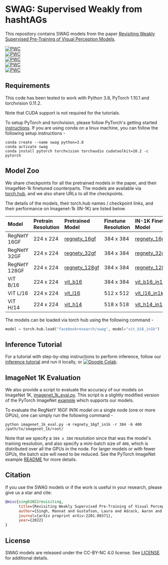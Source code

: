 # SWAG: Supervised Weakly from hashtAGs

This repository contains SWAG models from the paper [Revisiting Weakly Supervised Pre-Training of Visual Perception Models](https://arxiv.org/abs/2201.08371).

[![PWC](https://img.shields.io/endpoint.svg?url=https://paperswithcode.com/badge/revisiting-weakly-supervised-pre-training-of/image-classification-on-places365-standard)](https://paperswithcode.com/sota/image-classification-on-places365-standard?p=revisiting-weakly-supervised-pre-training-of)  
[![PWC](https://img.shields.io/endpoint.svg?url=https://paperswithcode.com/badge/revisiting-weakly-supervised-pre-training-of/image-classification-on-inaturalist-2018)](https://paperswithcode.com/sota/image-classification-on-inaturalist-2018?p=revisiting-weakly-supervised-pre-training-of)  
[![PWC](https://img.shields.io/endpoint.svg?url=https://paperswithcode.com/badge/revisiting-weakly-supervised-pre-training-of/fine-grained-image-classification-on-cub-200-1)](https://paperswithcode.com/sota/fine-grained-image-classification-on-cub-200-1?p=revisiting-weakly-supervised-pre-training-of)  
[![PWC](https://img.shields.io/endpoint.svg?url=https://paperswithcode.com/badge/revisiting-weakly-supervised-pre-training-of/image-classification-on-objectnet)](https://paperswithcode.com/sota/image-classification-on-objectnet?p=revisiting-weakly-supervised-pre-training-of)  
[![PWC](https://img.shields.io/endpoint.svg?url=https://paperswithcode.com/badge/revisiting-weakly-supervised-pre-training-of/image-classification-on-imagenet-v2)](https://paperswithcode.com/sota/image-classification-on-imagenet-v2?p=revisiting-weakly-supervised-pre-training-of)


## Requirements
This code has been tested to work with Python 3.8, PyTorch 1.10.1 and torchvision 0.11.2. 

Note that CUDA support is not required for the tutorials.

To setup PyTorch and torchvision, please follow PyTorch's getting started [instructions](https://pytorch.org/get-started/locally/). If you are using conda on a linux machine, you can follow the following setup instructions  - 
```console
conda create --name swag python=3.8
conda activate swag
conda install pytorch torchvision torchaudio cudatoolkit=10.2 -c pytorch
```

## Model Zoo

We share checkpoints for all the pretrained models in the paper, and their ImageNet-1k finetuned counterparts. The models are available via [torch.hub](https://pytorch.org/docs/stable/hub.html), and we also share URLs to all the checkpoints. 

The details of the models, their torch.hub names / checkpoint links, and their performance on Imagenet-1k (IN-1K) are listed below.

| Model | Pretrain Resolution | Pretrained Model | Finetune Resolution | IN-1K Finetuned Model | IN-1K Top-1 | IN-1K Top-5 |
| :--- | :--- | :--- | :--- | :--- | :--- | :--- |
| RegNetY 16GF | 224 x 224 | [regnety_16gf](https://dl.fbaipublicfiles.com/SWAG/regnety_16gf.torch) | 384 x 384 | [regnety_16gf_in1k](https://dl.fbaipublicfiles.com/SWAG/regnety_16gf_in1k.torch) | 86.02% | 98.05% |
| RegNetY 32GF | 224 x 224 | [regnety_32gf](https://dl.fbaipublicfiles.com/SWAG/regnety_32gf.torch) | 384 x 384 | [regnety_32gf_in1k](https://dl.fbaipublicfiles.com/SWAG/regnety_32gf_in1k.torch) | 86.83% | 98.36% |
| RegNetY 128GF | 224 x 224 | [regnety_128gf](https://dl.fbaipublicfiles.com/SWAG/regnety_128gf.torch) | 384 x 384 | [regnety_128gf_in1k](https://dl.fbaipublicfiles.com/SWAG/regnety_128gf_in1k.torch) | 88.23% | 98.69% |
| ViT B/16 | 224 x 224 | [vit_b16](https://dl.fbaipublicfiles.com/SWAG/vit_b16.torch) | 384 x 384 | [vit_b16_in1k](https://dl.fbaipublicfiles.com/SWAG/vit_b16_in1k.torch) | 85.29% | 97.65% |
| ViT L/16 | 224 x 224 | [vit_l16](https://dl.fbaipublicfiles.com/SWAG/vit_l16.torch) | 512 x 512 | [vit_l16_in1k](https://dl.fbaipublicfiles.com/SWAG/vit_l16_in1k.torch) | 88.07% | 98.51% |
| ViT H/14 | 224 x 224 | [vit_h14](https://dl.fbaipublicfiles.com/SWAG/vit_h14.torch) | 518 x 518 | [vit_h14_in1k](https://dl.fbaipublicfiles.com/SWAG/vit_h14_in1k.torch) | 88.55% | 98.69% |

The models can be loaded via torch hub using the following command -

```python
model = torch.hub.load("facebookresearch/swag", model="vit_b16_in1k")
```

## Inference Tutorial

For a tutorial with step-by-step instructions to perform inference, follow our [inference tutorial](inference_tutorial.ipynb) and run it locally, or [![Google Colab](https://colab.research.google.com/assets/colab-badge.svg)](https://colab.research.google.com/github/facebookresearch/swag/blob/main/inference_tutorial.ipynb).

## ImageNet 1K Evaluation

We also provide a script to evaluate the accuracy of our models on ImageNet 1K, [imagenet_1k_eval.py](imagenet_1k_eval.py). This script is a slightly modified version of the PyTorch ImageNet [example](https://github.com/pytorch/examples/blob/master/imagenet/main.py) which supports our models.

To evaluate the RegNetY 16GF IN1K model on a single node (one or more GPUs), one can simply run the following command -
```console
python imagenet_1k_eval.py -m regnety_16gf_in1k -r 384 -b 400 /path/to/imagenet_1k/root/
```

Note that we specify a `384 x 384` resolution since that was the model's training resolution, and also specify a mini-batch size of `400`, which is distributed over all the GPUs in the node. For larger models or with fewer GPUs, the batch size will need to be reduced. See the PyTorch ImageNet example [README](https://github.com/pytorch/examples/tree/master/imagenet) for more details.

## Citation

If you use the SWAG models or if the work is useful in your research, please give us a star and cite:  

```bibtex
@misc{singh2022revisiting,
      title={Revisiting Weakly Supervised Pre-Training of Visual Perception Models}, 
      author={Singh, Mannat and Gustafson, Laura and Adcock, Aaron and Reis, Vinicius de Freitas and Gedik, Bugra and Kosaraju, Raj Prateek and Mahajan, Dhruv and Girshick, Ross and Doll{\'a}r, Piotr and van der Maaten, Laurens},
      journal={arXiv preprint arXiv:2201.08371},
      year={2022}
}
```

## License
SWAG models are released under the CC-BY-NC 4.0 license. See [LICENSE](LICENSE) for additional details.
